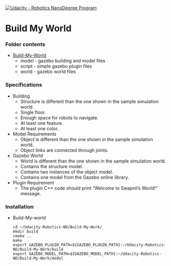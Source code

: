 [![Udacity - Robotics NanoDegree Program](https://s3-us-west-1.amazonaws.com/udacity-robotics/Extra+Images/RoboND_flag.png)](https://www.udacity.com/robotics)

# Build My World

### Folder contents

* [Build-My-World](https://github.com/scifiswapnil/Udacity-Robotics-ND/tree/master/Build-My-World)
    * model - gazebo building and model files
    * script - simple gazebo plugin files
    * world - gazebo world files

### Specifications 

* Building 
    * Structure is different than the one shown in the sample simulation world.
    * Single floor.
    * Enough space for robots to navigate.
    * At least one feature.
    * At least one color.
* Model Requirements 
    * Object is different than the one shown in the sample simulation world.
    * Object links are connected through joints. 
* Gazebo World
    * World is different than the one shown in the sample simulation world.
    * Contains the structure model.
    * Contains two instances of the object model.
    * Contains one model from the Gazebo online library.
* Plugin Requirement 
    * The plugin C++ code should print “Welcome to Swapnil’s World!” message.

### Installation 
* Build-My-world 
    ```
    cd ~/Udacity-Robotics-ND/Build-My-Work/
    mkdir build
    cmake .. 
    make
    export GAZEBO_PLUGIN_PATH=${GAZEBO_PLUGIN_PATH}:~/Udacity-Robotics-ND/Build-My-Work/build
    export GAZEBO_MODEL_PATH=${GAZEBO_MODEL_PATH}:~/Udacity-Robotics-ND/Build-My-Work/model
    ```